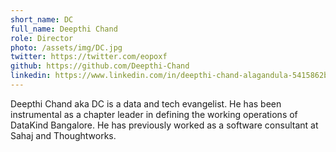 ```yaml
---
short_name: DC
full_name: Deepthi Chand
role: Director
photo: /assets/img/DC.jpg
twitter: https://twitter.com/eopoxf
github: https://github.com/Deepthi-Chand 
linkedin: https://www.linkedin.com/in/deepthi-chand-alagandula-5415862b/
---
```


Deepthi Chand aka DC is a data and tech evangelist. He has been instrumental as a chapter leader in defining the working operations of DataKind Bangalore. He has previously worked as a software consultant at Sahaj and Thoughtworks.